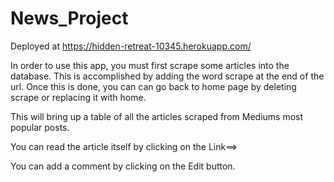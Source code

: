 # News_Project

Deployed at https://hidden-retreat-10345.herokuapp.com/

In order to use this app, you must first scrape some articles into the database. This is accomplished by adding the word scrape at the end of the url.
Once this is done, you can can go back to home page by deleting scrape or replacing it with home. 

This will bring up a table of all the articles scraped from Mediums most popular posts. 

You can read the article itself by clicking on the Link==> 
 
 You can add a comment by clicking on the Edit button.